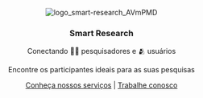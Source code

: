 <div align="center">

![logo_smart-research_AVmPMD](https://github.com/user-attachments/assets/4e4410e2-a983-4a13-9703-4b47a54ce40b)

### Smart Research
Conectando 👨‍🔬 pesquisadores e 🫂 usuários

Encontre os participantes ideais para as suas pesquisas

[Conheça nossos serviços](https://www.smartmresearch.com/) | [Trabalhe conosco](https://www.linkedin.com/company/smartmresearch/jobs/)

</div>
